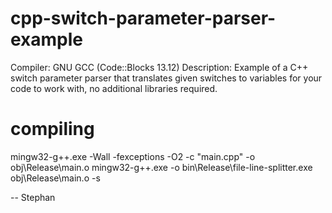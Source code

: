 # cpp-switch-parameter-parser-example
Compiler: GNU GCC (Code::Blocks 13.12)
Description: Example of a C++ switch parameter parser that translates given switches to variables for your code to work with, no additional libraries required.

# compiling
mingw32-g++.exe -Wall -fexceptions -O2  -c "main.cpp" -o obj\Release\main.o
mingw32-g++.exe -o bin\Release\file-line-splitter.exe obj\Release\main.o -s  

-- Stephan
